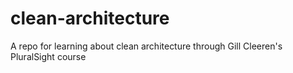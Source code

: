 # clean-architecture
A repo for learning about clean architecture through Gill Cleeren's PluralSight course
